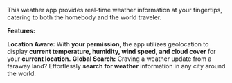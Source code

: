 This weather app provides real-time weather information at your fingertips, catering to both the homebody and the world traveler.

**Features:**

**Location Aware:** With **your permission**, the app utilizes geolocation to display **current temperature, humidity, wind speed, and cloud cover** for your **current location.**
**Global Search:** Craving a weather update from a faraway land? Effortlessly **search for weather** information in any city around the world.
